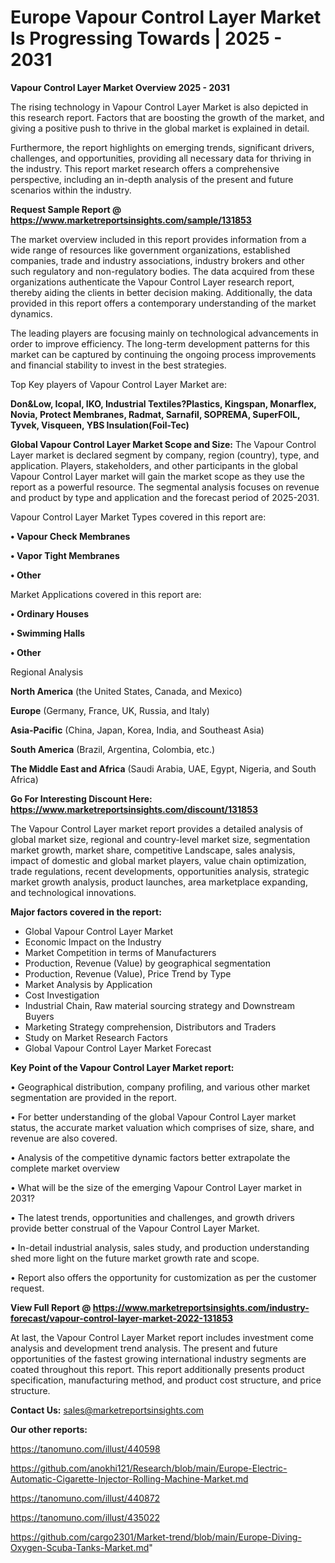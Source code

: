 # Europe Vapour Control Layer Market Is Progressing Towards | 2025 - 2031

<Strong> Vapour Control Layer Market Overview 2025 - 2031</strong>

The rising technology in Vapour Control Layer Market is also depicted in this research report. Factors that are boosting the growth of the market, and giving a positive push to thrive in the global market is explained in detail.

Furthermore, the report highlights on emerging trends, significant drivers, challenges, and opportunities, providing all necessary data for thriving in the industry. This report market research offers a comprehensive perspective, including an in-depth analysis of the present and future scenarios within the industry.

<strong>Request Sample Report @ <a href=https://www.marketreportsinsights.com/sample/131853>https://www.marketreportsinsights.com/sample/131853</a></strong>

The market overview included in this report provides information from a wide range of resources like government organizations, established companies, trade and industry associations, industry brokers and other such regulatory and non-regulatory bodies. The data acquired from these organizations authenticate the Vapour Control Layer research report, thereby aiding the clients in better decision making. Additionally, the data provided in this report offers a contemporary understanding of the market dynamics.

The leading players are focusing mainly on technological advancements in order to improve efficiency. The long-term development patterns for this market can be captured by continuing the ongoing process improvements and financial stability to invest in the best strategies.

Top Key players of Vapour Control Layer Market are:

<strong>Don&Low, Icopal, IKO, Industrial Textiles?Plastics, Kingspan, Monarflex, Novia, Protect Membranes, Radmat, Sarnafil, SOPREMA, SuperFOIL, Tyvek, Visqueen, YBS Insulation(Foil-Tec)</strong>

<strong><b>Global Vapour Control Layer Market Scope and Size:</b></strong>
The Vapour Control Layer market is declared segment by company, region (country), type, and application. Players, stakeholders, and other participants in the global Vapour Control Layer market will gain the market scope as they use the report as a powerful resource. The segmental analysis focuses on revenue and product by type and application and the forecast period of 2025-2031.

Vapour Control Layer Market Types covered in this report are:

<strong>• Vapour Check Membranes

• Vapor Tight Membranes

• Other</strong>

Market Applications covered in this report are:

<strong>• Ordinary Houses

• Swimming Halls

• Other</strong> 

Regional Analysis

<strong>North America</strong> (the United States, Canada, and Mexico)

<strong>Europe</strong> (Germany, France, UK, Russia, and Italy)

<strong>Asia-Pacific</strong> (China, Japan, Korea, India, and Southeast Asia)

<strong>South America</strong> (Brazil, Argentina, Colombia, etc.)

<strong>The Middle East and Africa</strong> (Saudi Arabia, UAE, Egypt, Nigeria, and South Africa)

<strong>Go For Interesting Discount Here: <a href=https://www.marketreportsinsights.com/discount/131853>https://www.marketreportsinsights.com/discount/131853</a></strong>

The Vapour Control Layer market report provides a detailed analysis of global market size, regional and country-level market size, segmentation market growth, market share, competitive Landscape, sales analysis, impact of domestic and global market players, value chain optimization, trade regulations, recent developments, opportunities analysis, strategic market growth analysis, product launches, area marketplace expanding, and technological innovations.

<strong><b>Major factors covered in the report:</b></strong>
<ul>
  <li>Global Vapour Control Layer Market </li>
  <li>Economic Impact on the Industry</li>
  <li>Market Competition in terms of Manufacturers</li>
  <li>Production, Revenue (Value) by geographical segmentation</li>
  <li>Production, Revenue (Value), Price Trend by Type</li>
  <li>Market Analysis by Application</li>
  <li>Cost Investigation</li>
  <li>Industrial Chain, Raw material sourcing strategy and Downstream Buyers</li>
  <li>Marketing Strategy comprehension, Distributors and Traders</li>
  <li>Study on Market Research Factors</li>
  <li>Global Vapour Control Layer Market Forecast</li>
</ul>

<strong><b>Key Point of the Vapour Control Layer Market report:</b></strong>

• Geographical distribution, company profiling, and various other market segmentation are provided in the report.

• For better understanding of the global Vapour Control Layer market status, the accurate market valuation which comprises of size, share, and revenue are also covered.

• Analysis of the competitive dynamic factors better extrapolate the complete market overview

• What will be the size of the emerging Vapour Control Layer market in 2031?

• The latest trends, opportunities and challenges, and growth drivers provide better construal of the Vapour Control Layer Market.

• In-detail industrial analysis, sales study, and production understanding shed more light on the future market growth rate and scope.

• Report also offers the opportunity for customization as per the customer request.

<strong><b>View Full Report @ <a href=https://www.marketreportsinsights.com/industry-forecast/vapour-control-layer-market-2022-131853>https://www.marketreportsinsights.com/industry-forecast/vapour-control-layer-market-2022-131853</a></b></strong>


At last, the Vapour Control Layer Market report includes investment come analysis and development trend analysis. The present and future opportunities of the fastest growing international industry segments are coated throughout this report. This report additionally presents product specification, manufacturing method, and product cost structure, and price structure.

<strong>Contact Us:</strong>
sales@marketreportsinsights.com

<strong>Our other reports:</strong>

<a href=https://tanomuno.com/illust/440598>https://tanomuno.com/illust/440598</a>

<a href=https://github.com/anokhi121/Research/blob/main/Europe-Electric-Automatic-Cigarette-Injector-Rolling-Machine-Market.md>https://github.com/anokhi121/Research/blob/main/Europe-Electric-Automatic-Cigarette-Injector-Rolling-Machine-Market.md</a>

<a href=https://tanomuno.com/illust/440872>https://tanomuno.com/illust/440872</a>

<a href=https://tanomuno.com/illust/435022>https://tanomuno.com/illust/435022</a>

<a href=https://github.com/cargo2301/Market-trend/blob/main/Europe-Diving-Oxygen-Scuba-Tanks-Market.md>https://github.com/cargo2301/Market-trend/blob/main/Europe-Diving-Oxygen-Scuba-Tanks-Market.md</a>"
